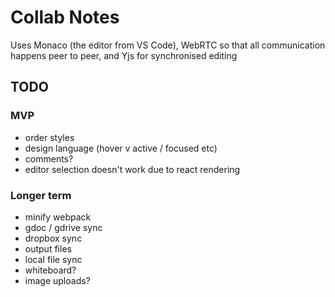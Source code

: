 Collab Notes
============

Uses Monaco (the editor from VS Code), WebRTC so that all communication happens peer to peer, and Yjs for synchronised editing

TODO
----
### MVP
- order styles
- design language (hover v active / focused etc)
- comments?
- editor selection doesn't work due to react rendering

### Longer term
- minify webpack
- gdoc / gdrive sync
- dropbox sync
- output files
- local file sync
- whiteboard?
- image uploads?
